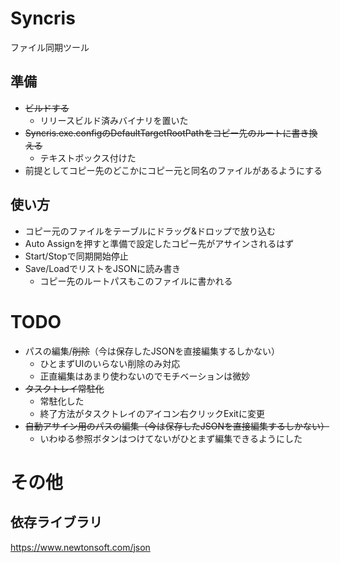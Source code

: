 # Syncris
ファイル同期ツール

## 準備
* ~~ビルドする~~
  * リリースビルド済みバイナリを置いた
* ~~Syncris.exe.configのDefaultTargetRootPathをコピー先のルートに書き換える~~
  * テキストボックス付けた
* 前提としてコピー先のどこかにコピー元と同名のファイルがあるようにする
## 使い方
* コピー元のファイルをテーブルにドラッグ&ドロップで放り込む
* Auto Assignを押すと準備で設定したコピー先がアサインされるはず
* Start/Stopで同期開始停止
* Save/LoadでリストをJSONに読み書き
  * コピー先のルートパスもこのファイルに書かれる

# TODO
* パスの編集/~~削除~~（今は保存したJSONを直接編集するしかない）
  * ひとまずUIのいらない削除のみ対応
  * 正直編集はあまり使わないのでモチベーションは微妙
* ~~タスクトレイ常駐化~~
  * 常駐化した
  * 終了方法がタスクトレイのアイコン右クリックExitに変更
* ~~自動アサイン用のパスの編集（今は保存したJSONを直接編集するしかない）~~
  * いわゆる参照ボタンはつけてないがひとまず編集できるようにした

# その他
## 依存ライブラリ
https://www.newtonsoft.com/json
